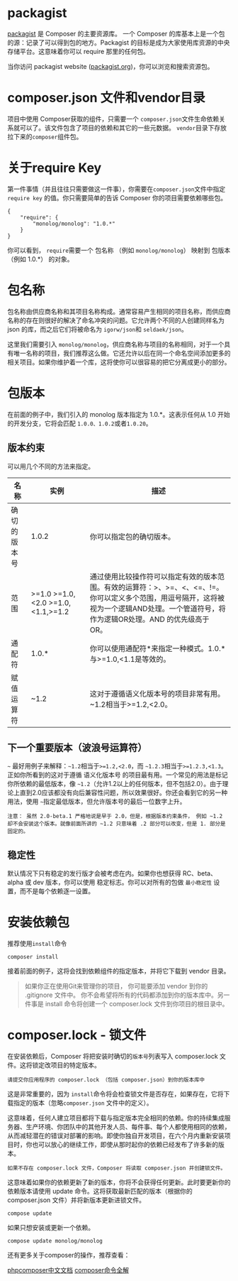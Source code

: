# packagist

[packagist](https://packagist.org/) 是 Composer 的主要资源库。 一个 Composer 的库基本上是一个包的源：记录了可以得到包的地方。Packagist 的目标是成为大家使用库资源的中央存储平台。这意味着你可以 require 那里的任何包。

当你访问 packagist website ([packagist.org](http://packagist.org/))，你可以浏览和搜索资源包。

# composer.json 文件和vendor目录

项目中使用 Composer获取的组件，只需要一个 `composer.json`文件生命依赖关系就可以了。该文件包含了项目的依赖和其它的一些元数据。
`vendor`目录下存放拉下来的`composer`组件包。

# 关于require Key

第一件事情（并且往往只需要做这一件事），你需要在`composer.json`文件中指定 `require key` 的值。你只需要简单的告诉 Composer 你的项目需要依赖哪些包。

```
{
    "require": {
        "monolog/monolog": "1.0.*"
    }
}

```

你可以看到， `require`需要一个 包名称 （例如 `monolog/monolog`） 映射到 包版本 （例如 1.0.*） 的对象。

# 包名称

包名称由供应商名称和其项目名称构成。通常容易产生相同的项目名称，而供应商名称的存在则很好的解决了命名冲突的问题。它允许两个不同的人创建同样名为 json 的库，而之后它们将被命名为 `igorw/json`和 `seldaek/json`。

这里我们需要引入 `monolog/monolog`，供应商名称与项目的名称相同，对于一个具有唯一名称的项目，我们推荐这么做。它还允许以后在同一个命名空间添加更多的相关项目。如果你维护着一个库，这将使你可以很容易的把它分离成更小的部分。

# 包版本

在前面的例子中，我们引入的 monolog 版本指定为 1.0.*。这表示任何从 1.0 开始的开发分支，它将会匹配 `1.0.0、1.0.2`或者`1.0.20`。

## 版本约束

可以用几个不同的方法来指定。

| 名称 | 实例 | 描述 |
| --- | --- | --- |
| 确切的版本号 | 1.0.2 | 你可以指定包的确切版本。 |
| 范围 | >=1.0 >=1.0,<2.0 >=1.0,<1.1,>=1.2 | 通过使用比较操作符可以指定有效的版本范围。有效的运算符：>、>=、<、<=、!=。你可以定义多个范围，用逗号隔开，这将被视为一个逻辑AND处理。一个管道符号，将作为逻辑OR处理。AND 的优先级高于 OR。 |
| 通配符 | 1.0.* | 你可以使用通配符*来指定一种模式。1.0.*与>=1.0,<1.1是等效的。 |
| 赋值运算符 | ~1.2 | 这对于遵循语义化版本号的项目非常有用。~1.2相当于>=1.2,<2.0。 |

## 下一个重要版本（波浪号运算符）

`~` 最好用例子来解释：`~1.2`相当于`>=1.2,<2.0`，而 `~1.2.3`相当于`>=1.2.3,<1.3`。正如你所看到的这对于遵循 语义化版本号 的项目最有用。一个常见的用法是标记你所依赖的最低版本，像 `~1.2`（允许1.2以上的任何版本，但不包括2.0）。由于理论上直到2.0应该都没有向后兼容性问题，所以效果很好。你还会看到它的另一种用法，使用 `~`指定最低版本，但允许版本号的最后一位数字上升。

```
注意： 虽然 2.0-beta.1 严格地说是早于 2.0，但是，根据版本约束条件， 例如 ~1.2 却不会安装这个版本。就像前面所讲的 ~1.2 只意味着 .2 部分可以改变，但是 1. 部分是固定的。

```

## 稳定性

默认情况下只有稳定的发行版才会被考虑在内。如果你也想获得 RC、beta、alpha 或 dev 版本，你可以使用 稳定标志。你可以对所有的包做 `最小稳定性` 设置，而不是每个依赖逐一设置。

# 安装依赖包

推荐使用`install`命令

```
composer install

```

接着前面的例子，这将会找到依赖组件的指定版本，并将它下载到 vendor 目录。

> 如果你正在使用Git来管理你的项目， 你可能要添加 vendor 到你的 .gitignore 文件中。 你不会希望将所有的代码都添加到你的版本库中。另一件事是 install 命令将创建一个 composer.lock 文件到你项目的根目录中。

# composer.lock - 锁文件

在安装依赖后，Composer 将把安装时确切的`版本号`列表写入 composer.lock 文件。这将锁定改项目的特定版本。

```
请提交你应用程序的 composer.lock （包括 composer.json）到你的版本库中

```

这是非常重要的，因为 `install`命令将会检查锁文件是否存在，如果存在，它将下载指定的版本（忽略`composer.json` 文件中的定义）。

这意味着，任何人建立项目都将下载与指定版本完全相同的依赖。你的持续集成服务器、生产环境、你团队中的其他开发人员、每件事、每个人都使用相同的依赖，从而减轻潜在的错误对部署的影响。即使你独自开发项目，在六个月内重新安装项目时，你也可以放心的继续工作，即使从那时起你的依赖已经发布了许多新的版本。

```
如果不存在 composer.lock 文件，Composer 将读取 composer.json 并创建锁文件。

```

这意味着如果你的依赖更新了新的版本，你将不会获得任何更新。此时要更新你的依赖版本请使用 update 命令。这将获取最新匹配的版本（根据你的 composer.json 文件）并将新版本更新进锁文件。

```
compose update

```

如果只想安装或更新一个依赖。

```
compose update monolog/monolog

```

还有更多关于composer的操作，推荐查看：

[phpcomposer中文文档](http://docs.phpcomposer.com/)
[composer命令全解](http://composer.json.jolicode.com/)

